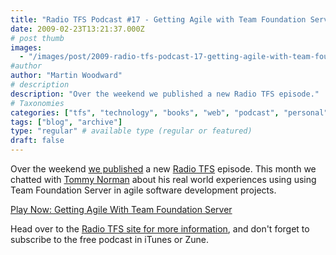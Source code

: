 ```yaml
---
title: "Radio TFS Podcast #17 - Getting Agile with Team Foundation Server"
date: 2009-02-23T13:21:37.000Z
# post thumb
images:
  - "/images/post/2009-radio-tfs-podcast-17-getting-agile-with-team-foundation-server.jpg"
#author
author: "Martin Woodward"
# description
description: "Over the weekend we published a new Radio TFS episode."
# Taxonomies
categories: ["tfs", "technology", "books", "web", "podcast", "personal"]
tags: ["blog", "archive"]
type: "regular" # available type (regular or featured)
draft: false
---
```


Over the weekend [we published](http://www.radiotfs.com/2009/02/22/GettingAgileWithTeamFoundationServer.aspx) a new [Radio TFS](http://www.radiotfs.com) episode. This month we chatted with [Tommy Norman](http://tommynorman.blogspot.com/) about his real world experiences using using Team Foundation Server in agile software development projects.

[Play Now: Getting Agile With Team Foundation Server](http://www.radiotfs.com/ct.ashx?id=50aa5f4f-b1f0-42b5-b20a-568110735d7e&url=http%3a%2f%2ffeedproxy.google.com%2f%257Er%2fradiotfs%2f%257E5%2fmTEtuUKkdxU%2fradiotfs_017.mp3)

Head over to the [Radio TFS site for more information](http://www.radiotfs.com/), and don't forget to subscribe to the free podcast in iTunes or Zune.
